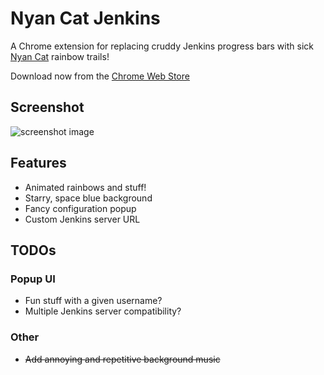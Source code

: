 # Nyan Cat Jenkins
A Chrome extension for replacing cruddy Jenkins progress bars with sick
[Nyan Cat](http://nyan.cat) rainbow trails!

Download now from the [Chrome Web Store](https://chrome.google.com/webstore/detail/nyan-cat-jenkins/bahldljfcnpmdddafphlbpoiegfbhbkh)

## Screenshot
![screenshot image](https://raw.githubusercontent.com/NoodleChump/nyan-cat-jenkins/master/screenshot.png)

## Features
* Animated rainbows and stuff!
* Starry, space blue background
* Fancy configuration popup
* Custom Jenkins server URL

## TODOs
### Popup UI
* Fun stuff with a given username?
* Multiple Jenkins server compatibility?

### Other
* ~~Add annoying and repetitive background music~~
